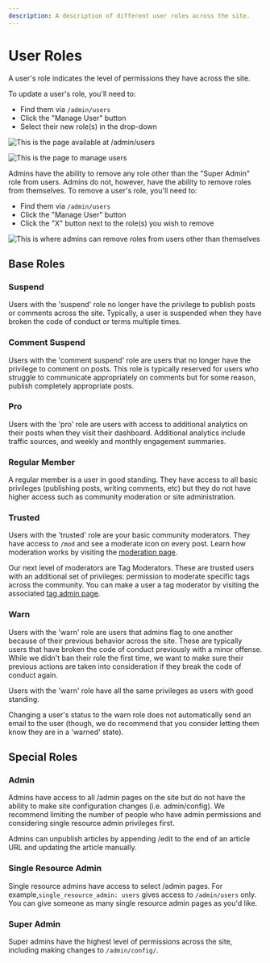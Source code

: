 ```yaml
---
description: A description of different user roles across the site.
---
```


# User Roles

A user's role indicates the level of permissions they have across the site.

To update a user's role, you'll need to:

* Find them via `/admin/users`
* Click the "Manage User" button
* Select their new role\(s\) in the drop-down

![This is the page available at /admin/users](/img/screen-shot-2020-12-03-at-12.41.06-pm.png)

![This is the page to manage users](/img/screen-shot-2020-12-03-at-12.41.18-pm.png)

Admins have the ability to remove any role other than the "Super Admin" role from users. Admins do not, however, have the ability to remove roles from themselves. To remove a user's role, you'll need to:

* Find them via `/admin/users`
* Click the "Manage User" button
* Click the "X" button next to the role\(s\) you wish to remove

![This is where admins can remove roles from users other than themselves](/img/screen-shot-2021-02-08-at-10.16.44-am.png)

## Base Roles

### Suspend

Users with the 'suspend' role no longer have the privilege to publish posts or comments across the site. Typically, a user is suspended when they have broken the code of conduct or terms multiple times.

### Comment Suspend

Users with the 'comment suspend' role are users that no longer have the privilege to comment on posts. This role is typically reserved for users who struggle to communicate appropriately on comments but for some reason, publish completely appropriate posts.

### Pro

Users with the 'pro' role are users with access to additional analytics on their posts when they visit their dashboard. Additional analytics include traffic sources, and weekly and monthly engagement summaries. 

### Regular Member

A regular member is a user in good standing. They have access to all basic privileges \(publishing posts, writing comments, etc\) but they do not have higher access such as community moderation or site administration. 

### Trusted

Users with the 'trusted' role are your basic community moderators. They have access to `/mod` and see a moderate icon on every post. Learn how moderation works by visiting the [moderation page](#).

Our next level of moderators are Tag Moderators. These are trusted users with an additional set of privileges: permission to moderate specific tags across the community. You can make a user a tag moderator by visiting the associated [tag admin page](#).

### Warn

Users with the 'warn' role are users that admins flag to one another because of their previous behavior across the site. These are typically users that have broken the code of conduct previously with a minor offense. While we didn't ban their role the first time, we want to make sure their previous actions are taken into consideration if they break the code of conduct again. 

Users with the 'warn' role have all the same privileges as users with good standing.

Changing a user's status to the warn role does not automatically send an email to the user \(though, we do recommend that you consider letting them know they are in a 'warned' state\). 

## Special Roles

### Admin

Admins have access to all /admin pages on the site but do not have the ability to make site configuration changes \(i.e. admin/config\). We recommend limiting the number of people who have admin permissions and considering single resource admin privileges first.

Admins can unpublish articles by appending /edit to the end of an article URL and updating the article manually. 

### Single Resource Admin

Single resource admins have access to select /admin pages. For example,`single_resource_admin: users` gives access to `/admin/users` only. You can give someone as many single resource admin pages as you'd like. 

### Super Admin

Super admins have the highest level of permissions across the site, including making changes to `/admin/config/`.

